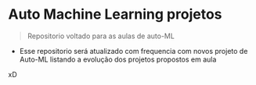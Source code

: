 <h1>Auto Machine Learning projetos</h1>


> Repositorio voltado para as aulas de auto-ML

* Esse repositorio será atualizado com frequencia com novos projeto de Auto-ML listando a evolução dos projetos propostos em aula


xD
